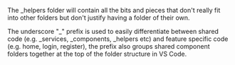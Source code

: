 The _helpers folder will contain all the bits and pieces that don't really fit into other folders but don't justify having a folder of their own. 

The underscore "_" prefix is used to easily differentiate between shared code (e.g. _services, _components, _helpers etc) and feature specific code (e.g. home, login, register), the prefix also groups shared component folders together at the top of the folder structure in VS Code.